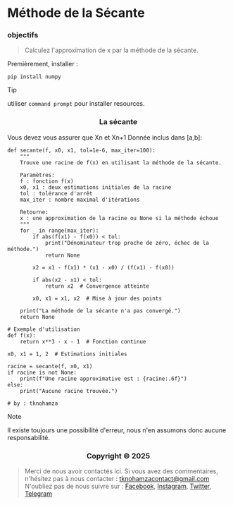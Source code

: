 # Méthode de la Sécante


### <a name="objectifs"></a> objectifs


> Calculez l'approximation de x par la méthode de la sécante.


Premièrement, installer :


```shell
pip install numpy
```


> [!TIP]
> utiliser `command prompt` pour installer resources.


</p>
<h3 align="center">La sécante</h3>
<p align="center">
</p>

Vous devez vous assurer que Xn et Xn+1 Donnée inclus dans [a,b]:

```shell
def secante(f, x0, x1, tol=1e-6, max_iter=100):
    """
    Trouve une racine de f(x) en utilisant la méthode de la sécante.
    
    Paramètres:
    f : fonction f(x)
    x0, x1 : deux estimations initiales de la racine
    tol : tolérance d'arrêt
    max_iter : nombre maximal d'itérations
    
    Retourne:
    x : une approximation de la racine ou None si la méthode échoue
    """
    for _ in range(max_iter):
        if abs(f(x1) - f(x0)) < tol:
            print("Dénominateur trop proche de zéro, échec de la méthode.")
            return None
        
        x2 = x1 - f(x1) * (x1 - x0) / (f(x1) - f(x0))
        
        if abs(x2 - x1) < tol:
            return x2  # Convergence atteinte
        
        x0, x1 = x1, x2  # Mise à jour des points
    
    print("La méthode de la sécante n'a pas convergé.")
    return None

# Exemple d'utilisation
def f(x):
    return x**3 - x - 1  # Fonction continue

x0, x1 = 1, 2  # Estimations initiales

racine = secante(f, x0, x1)
if racine is not None:
    print(f"Une racine approximative est : {racine:.6f}")
else:
    print("Aucune racine trouvée.")

# by : tknohamza
```

> [!NOTE]
> Il existe toujours une possibilité d'erreur, nous n'en assumons donc aucune responsabilité.

</p>
<h3 align="center">Copyright © 2025</h3>
<p align="center">
</p>

> Merci de nous avoir contactés ici. Si vous avez des commentaires, n'hésitez pas à nous contacter :
tknohamzacontact@gmail.com
N'oubliez pas de nous suivre sur :
<a href="https://facebook.com/tknohamza">Facebook</a>, <a href="https://instagram.com/r/tknohamza">Instagram</a>, <a href="https://twitter.com/tknohamza">Twitter</a>, <a href="https://t.me/tknohamzachannel">Telegram</a>
